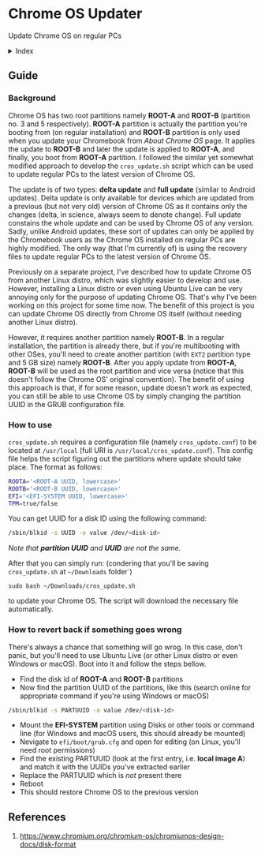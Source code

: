 # Chrome OS Updater

Update Chrome OS on regular PCs

<details>
 <summary>Index</summary>
 
- [Guide](./guide)
  * [Background](./background)
  * [How to use](./how-to-use)
  * [How to revert back if something goes wrong](./how-to-revert-back-if-something-goes-wrong)
- [References](./references)
</details>

## Guide

### Background

Chrome OS has two root partitions namely **ROOT-A** and **ROOT-B** (partition no. 3 and 5 respectively). **ROOT-A** partition is actually the partition you're booting from (on regular installation) and **ROOT-B** partition is only used when you update your Chromebook from *About Chrome OS* page. It applies the update to **ROOT-B** and later the update is applied to **ROOT-A**, and finally, you boot from **ROOT-A** partition. I followed the similar yet somewhat modified approach to develop the `cros_update.sh` script which can be used to update regular PCs to the latest version of Chrome OS.

The update is of two types: **delta update** and **full update** (similar to Android updates). Delta update is only available for devices which are updated from a previous (but not very old) version of Chrome OS as it contains only the changes (delta, in science, always seem to denote change). Full update constains the whole update and can be used by Chrome OS of any version. Sadly, unlike Android updates, these sort of updates can only be applied by the Chromebook users as the Chrome OS installed on regular PCs are highly modified. The only way (that I'm currently of) is using the recovery files to update regular PCs to the latest version of Chrome OS.

Previously on a separate project, I've described how to update Chrome OS from another Linux distro, which was slightly easier to develop and use. However, installing a Linux distro or even using Ubuntu Live can be very annoying only for the purpose of updating Chrome OS. That's why I've been working on this project for some time now. The benefit of this project is you can update Chrome OS directly from Chrome OS itself (without needing another Linux distro).

However, it requires another partition namely **ROOT-B**. In a regular installation, the partition is already there, but if you're multibooting with other OSes, you'll need to create another partition (with `EXT2` partition type and 5 GB size) namely **ROOT-B**. After you apply update from **ROOT-A**, **ROOT-B** will be used as the root partition and vice versa (notice that this doesn't follow the Chrome OS' original convention). The benefit of using this approach is that, if for some reason, update doesn't work as expected, you can still be able to use Chrome OS by simply changing the partition UUID in the GRUB configuration file.

### How to use

`cros_update.sh` requires a configuration file (namely `cros_update.conf`) to be located at `/usr/local` (full URI is `/usr/local/cros_update.conf`). This config file helps the script figuring out the partitions where update should take place. The format as follows:
```sh
ROOTA='<ROOT-A UUID, lowercase>'
ROOTB='<ROOT-B UUID, lowercase>'
EFI='<EFI-SYSTEM UUID, lowercase>'
TPM=true/false
```

You can get UUID for a disk ID using the following command:
```bash
/sbin/blkid -s UUID -o value /dev/<disk-id>
```
*Note that **partition UUID** and **UUID** are not the same.*

After that you can simply run: (condering that you'll be saving `cros_update.sh` at `~/Downloads` folder`)
```
sudo bash ~/Downloads/cros_update.sh
```
to update your Chrome OS. The script will download the necessary file automatically.

### How to revert back if something goes wrong

There's always a chance that something will go wrog. In this case, don't panic, but you'll need to use Ubuntu Live (or other Linux distro or even Windows or macOS). Boot into it and follow the steps bellow.

- Find the disk id of **ROOT-A** and **ROOT-B** partitions
- Now find the partition UUID of the partitions, like this (search online for appropriate command if you're using Windows or macOS)
```sh
/sbin/blkid -s PARTUUID -o value /dev/<disk-id>
```
- Mount the **EFI-SYSTEM** partition using Disks or other tools or command line (for Windows and macOS users, this should already be mounted)
- Nevigate to `efi/boot/grub.cfg` and open for editing (on Linux, you'll need root permissions)
- Find the existing PARTUUID (look at the first entry, i.e. **local image A**) and match it with the UUIDs you've extracted earlier
- Replace the PARTUUID which is *not* present there
- Reboot
- This should restore Chrome OS to the previous version

## References
1. https://www.chromium.org/chromium-os/chromiumos-design-docs/disk-format

